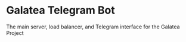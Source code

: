 # Galatea Telegram Bot
The main server, load balancer, and Telegram interface for the Galatea Project
